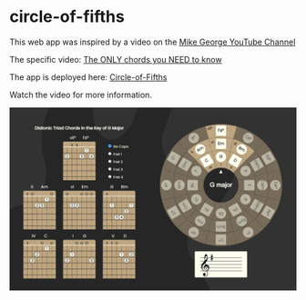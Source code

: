 # circle-of-fifths

This web app was inspired by a video on the [Mike George YouTube Channel](https://www.youtube.com/@mikegeorge360)

The specific video: [The ONLY chords you NEED to know](https://www.youtube.com/watch?v=eiC5YeVFpqo)

The app is deployed here:  [Circle-of-Fifths](https://ragusoft.github.io/circle-of-fifths/)

Watch the video for more information.

![Site Screenshot](./images/social-screenshot-01.png "Circle of Fifths | Guitar Chords - Screenshot")